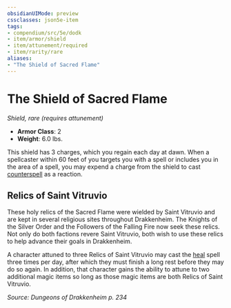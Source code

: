 ```yaml
---
obsidianUIMode: preview
cssclasses: json5e-item
tags:
- compendium/src/5e/dodk
- item/armor/shield
- item/attunement/required
- item/rarity/rare
aliases: 
- "The Shield of Sacred Flame"
---
```

# The Shield of Sacred Flame
*Shield, rare (requires attunement)*  

- **Armor Class**: 2
- **Weight**: 6.0 lbs.

This shield has 3 charges, which you regain each day at dawn. When a spellcaster within 60 feet of you targets you with a spell or includes you in the area of a spell, you may expend a charge from the shield to cast [counterspell](/Systems/5e/spells/counterspell.md) as a reaction.

## Relics of Saint Vitruvio

These holy relics of the Sacred Flame were wielded by Saint Vitruvio and are kept in several religious sites throughout Drakkenheim. The Knights of the Silver Order and the Followers of the Falling Fire now seek these relics. Not only do both factions revere Saint Vitruvio, both wish to use these relics to help advance their goals in Drakkenheim.

A character attuned to three Relics of Saint Vitruvio may cast the [heal](/Systems/5e/spells/heal.md) spell three times per day, after which they must finish a long rest before they may do so again. In addition, that character gains the ability to attune to two additional magic items so long as those magic items are both Relics of Saint Vitruvio.

*Source: Dungeons of Drakkenheim p. 234*